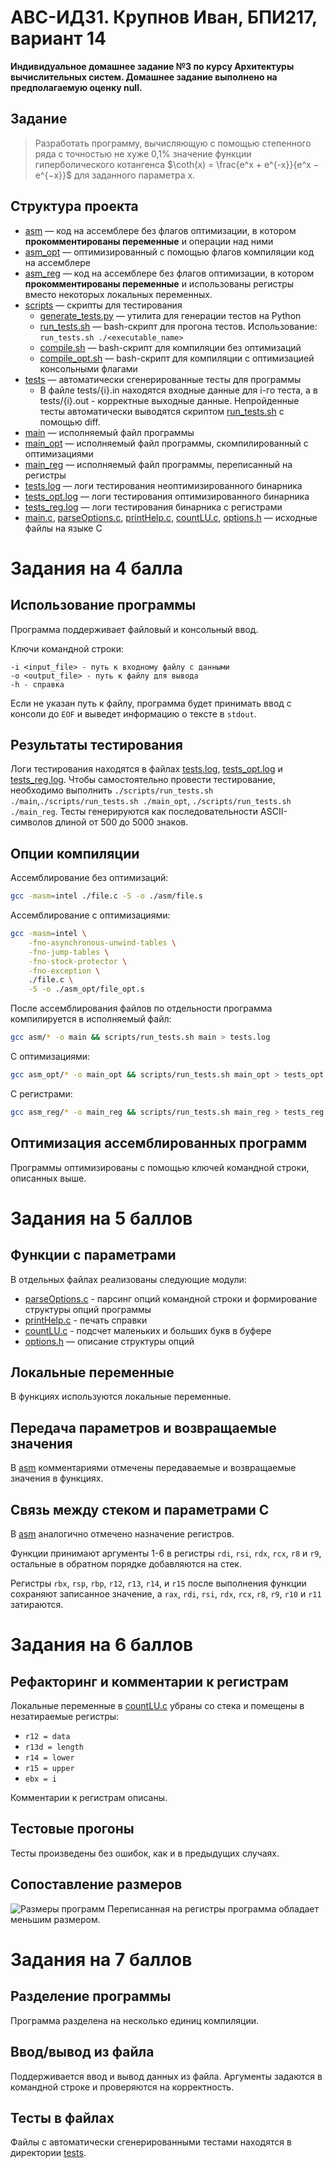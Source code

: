 # АВС-ИДЗ1. Крупнов Иван, БПИ217, вариант 14

**Индивидуальное домашнее задание №3 по курсу Архитектуры вычислительных систем. Домашнее задание выполнено на предполагаемую оценку null.**

## Задание
> Разработать программу, вычисляющую с помощью степенного ряда с точностью не хуже 0,1% значение функции гиперболического котангенса $\coth(x) = \frac{e^x + e^{-x}}{e^x − e^{−x}}$ для заданного параметра x.


## Структура проекта
* [asm](https://github.com/shar3nda/avs-ihw2/tree/main/asm) — код на ассемблере без флагов оптимизации, в котором **прокомментированы переменные** и операции над ними
* [asm_opt](https://github.com/shar3nda/avs-ihw2/tree/main/asm) — оптимизированный с помощью флагов компиляции код на ассемблере
* [asm_reg](https://github.com/shar3nda/avs-ihw2/tree/main/asm) — код на ассемблере без флагов оптимизации, в котором **прокомментированы переменные** и использованы регистры вместо некоторых локальных переменных.
* [scripts](https://github.com/shar3nda/avs-ihw2/tree/main/scripts) — скрипты для тестирования
    * [generate_tests.py](https://github.com/shar3nda/avs-ihw2/blob/main/scripts/generate_tests.py) — утилита для генерации тестов на Python
    * [run_tests.sh](https://github.com/shar3nda/avs-ihw2/blob/main/scripts/run_tests.sh) — bash-скрипт для прогона тестов. Использование: `run_tests.sh ./<executable_name>`
    * [compile.sh](https://github.com/shar3nda/avs-ihw2/blob/main/scripts/compile.sh) — bash-скрипт для компиляции без оптимизаций
    * [compile_opt.sh](https://github.com/shar3nda/avs-ihw2/blob/main/scripts/compile_opt.sh) — bash-скрипт для компиляции с оптимизацией консольными флагами
* [tests](https://github.com/shar3nda/avs-ihw2/tree/main/tests) — автоматически сгенерированные тесты для программы
    * В файле tests/{i}.in находятся входные данные для i-го теста, а в tests/{i}.out - корректные выходные данные. Непройденные тесты автоматически выводятся скриптом [run_tests.sh](https://github.com/shar3nda/avs-ihw2/blob/main/scripts/run_tests.sh) с помощью diff.
* [main](https://github.com/shar3nda/avs-ihw2/blob/main/main) — исполняемый файл программы
* [main_opt](https://github.com/shar3nda/avs-ihw2/blob/main/main_opt) — исполняемый файл программы, скомпилированный с оптимизациями
* [main_reg](https://github.com/shar3nda/avs-ihw2/blob/main/main_reg) — исполняемый файл программы, переписанный на регистры
* [tests.log](https://github.com/shar3nda/avs-ihw2/blob/main/tests.log) — логи тестирования неоптимизированного бинарника
* [tests_opt.log](https://github.com/shar3nda/avs-ihw2/blob/main/tests_opt.log) — логи тестирования оптимизированного бинарника
* [tests_reg.log](https://github.com/shar3nda/avs-ihw2/blob/main/tests_reg.log) — логи тестирования бинарника с регистрами
* [main.c](https://github.com/shar3nda/avs-ihw2/blob/main/main.c), [parseOptions.c](https://github.com/shar3nda/avs-ihw2/blob/main/parseOptions.c), [printHelp.c](https://github.com/shar3nda/avs-ihw2/blob/main/printHelp.c), [countLU.c](https://github.com/shar3nda/avs-ihw2/blob/main/countLU.c), [options.h](https://github.com/shar3nda/avs-ihw2/blob/main/options.h) — исходные файлы на языке C

# Задания на 4 балла

## Использование программы
Программа поддерживает файловый и консольный ввод.

Ключи командной строки:
```shell
-i <input_file> - путь к входному файлу с данными
-o <output_file> - путь к файлу для вывода
-h - справка
```
Если не указан путь к файлу, программа будет принимать ввод с консоли до `EOF` и выведет информацию о тексте в `stdout`.

## Результаты тестирования
Логи тестирования находятся в файлах [tests.log](https://github.com/shar3nda/avs-ihw2/blob/main/tests.log), [tests_opt.log](https://github.com/shar3nda/avs-ihw2/blob/main/tests_opt.log) и [tests_reg.log](https://github.com/shar3nda/avs-ihw2/blob/main/tests_reg.log). Чтобы самостоятельно провести тестирование, необходимо выполнить `./scripts/run_tests.sh ./main`,`./scripts/run_tests.sh ./main_opt`, `./scripts/run_tests.sh ./main_reg`.
Тесты генерируются как последовательности ASCII-символов длиной от 500 до 5000 знаков.

## Опции компиляции
Ассемблирование без оптимизаций:
```sh
gcc -masm=intel ./file.c -S -o ./asm/file.s
```
Ассемблирование с оптимизациями:
```sh
gcc -masm=intel \
    -fno-asynchronous-unwind-tables \
    -fno-jump-tables \
    -fno-stock-protector \
    -fno-exception \
    ./file.c \
    -S -o ./asm_opt/file_opt.s 
```
После ассемблирования файлов по отдельности программа компилируется в исполняемый файл:
```sh
gcc asm/* -o main && scripts/run_tests.sh main > tests.log
```
С оптимизациями:
```sh
gcc asm_opt/* -o main_opt && scripts/run_tests.sh main_opt > tests_opt.log
```
С регистрами:
```sh
gcc asm_reg/* -o main_reg && scripts/run_tests.sh main_reg > tests_reg.log
```

## Оптимизация ассемблированных программ
Программы оптимизированы с помощью ключей командной строки, описанных выше.

# Задания на 5 баллов

## Функции с параметрами
В отдельных файлах реализованы следующие модули:
* [parseOptions.c](https://github.com/shar3nda/avs-ihw2/blob/main/parseOptions.c) - парсинг опций командной строки и формирование структуры опций программы
* [printHelp.c](https://github.com/shar3nda/avs-ihw2/blob/main/printHelp.c) - печать справки
* [countLU.c](https://github.com/shar3nda/avs-ihw2/blob/main/countLU.c) - подсчет маленьких и больших букв в буфере
* [options.h](https://github.com/shar3nda/avs-ihw2/blob/main/options.h) — описание структуры опций

## Локальные переменные
В функциях используются локальные переменные.

## Передача параметров и возвращаемые значения
В [asm](https://github.com/shar3nda/avs-ihw2/tree/main/asm) комментариями отмечены передаваемые и возвращаемые значения в функциях.

## Связь между стеком и параметрами C
В [asm](https://github.com/shar3nda/avs-ihw2/tree/main/asm) аналогично отмечено назначение регистров.

Функции принимают аргументы 1-6 в регистры `rdi`, `rsi`, `rdx`, `rcx`, `r8` и `r9`, остальные в обратном порядке добавляются на стек.

Регистры `rbx`, `rsp`, `rbp`, `r12`, `r13`, `r14`, и `r15` после выполнения функции сохраняют записанное значение, а `rax`, `rdi`, `rsi`, `rdx`, `rcx`, `r8`, `r9`, `r10` и `r11` затираются.

# Задания на 6 баллов

## Рефакторинг и комментарии к регистрам
Локальные переменные в [countLU.c](https://github.com/shar3nda/avs-ihw2/blob/main/countLU.c) убраны со стека и помещены в незатираемые регистры:
* `r12 = data`
* `r13d = length`
* `r14 = lower`
* `r15 = upper`
* `ebx = i`

Комментарии к регистрам описаны.

## Тестовые прогоны
Тесты произведены без ошибок, как и в предыдущих случаях.

## Сопоставление размеров
![Размеры программ](image.png)
Переписанная на регистры программа обладает меньшим размером.

# Задания на 7 баллов

## Разделение программы
Программа разделена на несколько единиц компиляции.
## Ввод/вывод из файла
Поддерживается ввод и вывод данных из файла. Аргументы задаются в командной строке и проверяются на корректность.
## Тесты в файлах
Файлы с автоматически сгенерированными тестами находятся в директории [tests](https://github.com/shar3nda/avs-ihw2/tree/main/tests).